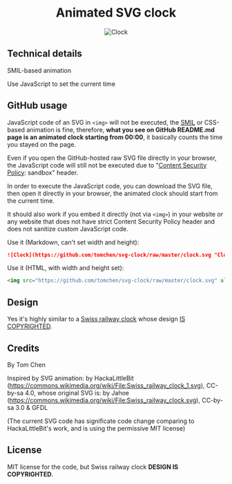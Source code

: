 <h1 align="center">
Animated SVG clock
</h1>

<p align="center">
<img src="https://github.com/tomchen/svg-clock/raw/master/clock.svg" alt="Clock" title="Clock">
</p>

## Technical details

SMIL-based animation

Use JavaScript to set the current time

## GitHub usage

JavaScript code of an SVG in `<img>` will not be executed, the [SMIL](https://developer.mozilla.org/en-US/docs/Web/SVG/SVG_animation_with_SMIL) or CSS-based animation is fine, therefore, **what you see on GitHub README.md page is an animated clock starting from 00:00**, it basically counts the time you stayed on the page.

Even if you open the GitHub-hosted raw SVG file directly in your browser, the JavaScript code will still not be executed due to "[Content Security Policy](https://developer.mozilla.org/en-US/docs/Web/HTTP/CSP): sandbox" header.

In order to execute the JavaScript code, you can download the SVG file, then open it directly in your browser, the animated clock should start from the current time.

It should also work if you embed it directly (not via `<img>`) in your website or any website that does not have strict Content Security Policy header and does not sanitize custom JavaScript code.

Use it (Markdown, can't set width and height):

```markdown
![Clock](https://github.com/tomchen/svg-clock/raw/master/clock.svg "Clock")
```

Use it (HTML, with width and height set):

```html
<img src="https://github.com/tomchen/svg-clock/raw/master/clock.svg" alt="Clock" title="Clock" height="200px" width="200px">
```

## Design

Yes it's highly similar to a [Swiss railway clock](https://en.wikipedia.org/wiki/Swiss_railway_clock) whose design [IS COPYRIGHTED](https://www.businessinsider.fr/us/apple-paid-21-million-for-swiss-railways-clock-2012-11).

## Credits

By Tom Chen

Inspired by SVG animation: by HackaLittleBit (https://commons.wikimedia.org/wiki/File:Swiss_railway_clock_1.svg), CC-by-sa 4.0, whose original SVG is: by Jahoe (https://commons.wikimedia.org/wiki/File:Swiss_railway_clock.svg), CC-by-sa 3.0 & GFDL

(The current SVG code has significate code change comparing to HackaLittleBit's work, and is using the permissive MIT license)

## License

MIT license for the code, but Swiss railway clock **DESIGN IS COPYRIGHTED**.
